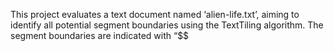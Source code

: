 This project evaluates a text document named ‘alien-life.txt’, aiming to identify all potential segment boundaries using the TextTiling algorithm. The segment boundaries are indicated with “$$